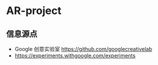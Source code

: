 # AR-project

## 信息源点

- Google 创意实验室 https://github.com/googlecreativelab 
- https://experiments.withgoogle.com/experiments 
